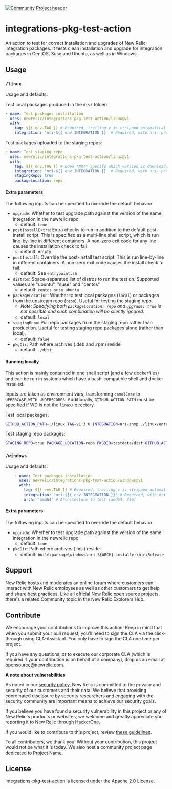 [![Community Project header](https://github.com/newrelic/opensource-website/raw/master/src/images/categories/Community_Project.png)](https://opensource.newrelic.com/oss-category/#community-project)
# integrations-pkg-test-action

An action to test for correct installation and upgrades of New Relic integration packages.
It tests clean installation and upgrade for integration packages in CentOS, Suse and Ubuntu, as well as in Windows.

## Usage

### `/linux`

Usage and defaults:

Test local packages produced in the `dist` folder:
```yaml
- name: Test packages installation
  uses: newrelic/integrations-pkg-test-action/linux@v1
  with:
    tag: ${{ env.TAG }} # Required, trailing v is stripped automatically if found
    integration: 'nri-${{ env.INTEGRATION }}' # Required, with nri- prefix
```

Test packages uploaded to the staging repos:
```yaml
- name: Test staging repo
  uses: newrelic/integrations-pkg-test-action/linux@v1
  with:
    tag: ${{ env.TAG }} # Does *NOT* specify which version is downloaded from the remote repo, `-show_version` output *WILL* be checked against this.  
    integration: 'nri-${{ env.INTEGRATION }}' # Required, with nri- prefix
    stagingRepo: true
    packageLocation: repo
```

#### Extra parameters

The following inputs can be specified to override the default behavior

* `upgrade`: Whether to test upgrade path against the version of the same integration in the newrelic repo
    - default: `true`
* `postInstallExtra`: Extra checks to run in addition to the default post-install script. This is specified as a multi-line shell script, which is run line-by-line in different containers. A non-zero exit code for any line causes the installation check to fail.
    - default: empty
* `postInstall`: Override the post-install test script. This is run line-by-line in different containers. A non-zero exit code causes the install check to fail.
    - default: See `entrypoint.sh`
* `distros`: Space-separated list of distros to run the test on. Supported values are "ubuntu", "suse" and "centos"
    - default: `centos suse ubuntu`
* `packageLocation`: Whether to test local packages (`local`) or packages from the upstream repo (`repo`). Useful for testing the staging repo.
    - *Note: Specifying both `packageLocation: repo` and `upgrade: true` is not possible and such combination will be silently ignored.*
    - default: `local`
* `stagingRepo`: Pull repo packages from the staging repo rather than production. Useful for testing staging repo packages alone (rather than local).
    - default: `false`
* `pkgDir`: Path where archives (.deb and .rpm) reside
    - default: `./dist`

#### Running locally

This action is mainly contained in one shell script (and a few dockerfiles) and can be run in systems which have a bash-compatible shell and docker installed.

Inputs are taken as environment vars, transforming `camelCase` to `UPPERCASE_WITH_UNDERSCORES`. Additionally, `GITHUB_ACTION_PATH` must be specified if WD is not the `linux/` directory.

Test local packages:
```bash
GITHUB_ACTION_PATH=./linux TAG=v1.3.0 INTEGRATION=nri-snmp ./linux/entrypoint.sh
```

Test staging repo packages:
```bash
STAGING_REPO=true PACKAGE_LOCATION=repo PKGDIR=testdata/dist GITHUB_ACTION_PATH=./linux TAG=v1.3.0 INTEGRATION=nri-snmp ./linux/entrypoint.sh
```

### `/windows`

Usage and defaults:
```yaml
    - name: Test packages installation
      uses: newrelic/integrations-pkg-test-action/windows@v1
      with:
        tag: ${{ env.TAG }} # Required, trailing v is stripped automatically if found
        integration: 'nri-${{ env.INTEGRATION }}' # Required, with nri- prefix
        arch: 'amd64' # Architecture to test [amd64, 386]
```
#### Extra parameters

The following inputs can be specified to override the default behavior

* `upgrade`: Whether to test upgrade path against the version of the same integration in the newrelic repo
    - default: `true`
* `pkgDir`: Path where archives (.msi) reside
    - default: `build\package\windows\nri-${ARCH}-installer\bin\Release`

## Support

New Relic hosts and moderates an online forum where customers can interact with New Relic employees as well as other customers to get help and share best practices. Like all official New Relic open source projects, there's a related Community topic in the New Relic Explorers Hub.

## Contribute

We encourage your contributions to improve this action! Keep in mind that when you submit your pull request, you'll need to sign the CLA via the click-through using CLA-Assistant. You only have to sign the CLA one time per project.

If you have any questions, or to execute our corporate CLA (which is required if your contribution is on behalf of a company), drop us an email at opensource@newrelic.com.

**A note about vulnerabilities**

As noted in our [security policy](../../security/policy), New Relic is committed to the privacy and security of our customers and their data. We believe that providing coordinated disclosure by security researchers and engaging with the security community are important means to achieve our security goals.

If you believe you have found a security vulnerability in this project or any of New Relic's products or websites, we welcome and greatly appreciate you reporting it to New Relic through [HackerOne](https://hackerone.com/newrelic).

If you would like to contribute to this project, review [these guidelines](./CONTRIBUTING.md).

To all contributors, we thank you!  Without your contribution, this project would not be what it is today.  We also host a community project page dedicated to [Project Name](<LINK TO https://opensource.newrelic.com/projects/... PAGE>).

## License
integrations-pkg-test-action is licensed under the [Apache 2.0](http://apache.org/licenses/LICENSE-2.0.txt) License.

